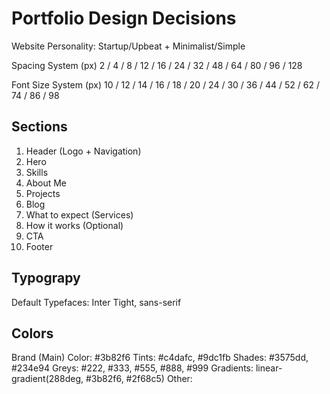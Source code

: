 # Portfolio Design Decisions

Website Personality: Startup/Upbeat + Minimalist/Simple

Spacing System (px)
2 / 4 / 8 / 12 / 16 / 24 / 32 / 48 / 64 / 80 / 96 / 128

Font Size System (px)
10 / 12 / 14 / 16 / 18 / 20 / 24 / 30 / 36 / 44 / 52 / 62 / 74 / 86 / 98

## Sections

1. Header (Logo + Navigation)
2. Hero
3. Skills
4. About Me
5. Projects
6. Blog
7. What to expect (Services)
8. How it works (Optional)
9. CTA
10. Footer

## Typograpy

Default Typefaces: Inter Tight, sans-serif

## Colors

Brand (Main) Color: #3b82f6
Tints: #c4dafc, #9dc1fb
Shades: #3575dd, #234e94
Greys: #222, #333, #555, #888, #999
Gradients: linear-gradient(288deg, #3b82f6, #2f68c5)
Other:
